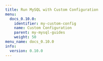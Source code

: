 ```yaml
---
title: Run MySQL with Custom Configuration
menu:
  docs_0.10.0:
    identifier: my-custom-config
    name: Custom Configuration
    parent: my-mysql-guides
    weight: 50
menu_name: docs_0.10.0
info:
  version: 0.10.0
---
```


